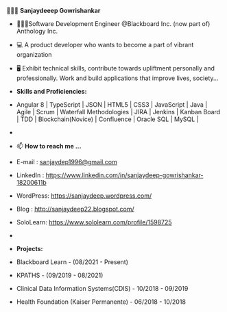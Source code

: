 🙋🏻‍♂️ **Sanjaydeeep Gowrishankar**
- 👨🏻‍💻Software Development Engineer @Blackboard Inc. (now part of) Anthology Inc.

- 💻 A product developer who wants to become a part of vibrant organization

- 🖥 Exhibit technical skills, contribute towards upliftment personally and professionally. Work and build applications that improve lives, society...
- **Skills and Proficiencies:**
- Angular 8 | TypeScript | JSON | HTML5 | CSS3 | JavaScript | Java | Agile | Scrum | Waterfall Methodologies
| JIRA |
Jenkins | Kanban Board | TDD | Blockchain(Novice) | Confluence | Oracle SQL | MySQL |
-
- 📫 **How to reach me ...**
- E-mail : sanjaydep1996@gmail.com
- LinkedIn : https://www.linkedin.com/in/sanjaydeep-gowrishankar-18200611b
- WordPress: https://sanjaydeep.wordpress.com/
- Blog     : http://sanjaydeep22.blogspot.com/
- SoloLearn: https://www.sololearn.com/profile/1598725
- 
- **Projects:**
- Blackboard Learn - (08/2021 - Present)
- KPATHS - (09/2019 - 08/2021)
- Clinical Data Information Systems(CDIS) - 10/2018 - 09/2019
- Health Foundation (Kaiser Permanente) - 06/2018 - 10/2018


<!---
sanjaydep1996/sanjaydep1996 is a ✨ special ✨ repository because its `README.md` (this file) appears on your GitHub profile.
You can click the Preview link to take a look at your changes.
--->
